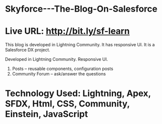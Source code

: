# Skyforce---The-Blog-On-Salesforce

# Live URL: http://bit.ly/sf-learn

This blog is developed in Lightning Community.  It has responsive UI. It is a Salesforce DX project.

Developed in Lightning Community. Responsive UI.
1)	Posts – reusable components, configuration posts
2)	Community Forum – ask/answer the questions

 # Technology Used: Lightning, Apex, SFDX, Html, CSS, Community, Einstein, JavaScript

